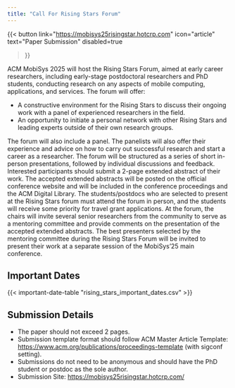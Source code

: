 ```yaml
---
title: "Call For Rising Stars Forum"
---
```


{{< button
    link="https://mobisys25risingstar.hotcrp.com" 
    icon="article"
    text="Paper Submission"
    disabled=true
>}}

ACM MobiSys 2025 will host the Rising Stars Forum, aimed at early career researchers, including early-stage postdoctoral researchers and PhD students, conducting research on any aspects of mobile computing, applications, and services. The forum will offer:

- A constructive environment for the Rising Stars to discuss their ongoing work with a panel of experienced researchers in the field.
- An opportunity to initiate a personal network with other Rising Stars and leading experts outside of their own research groups.


The forum will also include a panel. The panelists will also offer their experience and advice on how to carry out successful research and start a career as a researcher. The forum will be structured as a series of short in-person presentations, followed by individual discussions and feedback. Interested participants should submit a 2-page extended abstract of their work. The accepted extended abstracts will be posted on the official conference website and will be included in the conference proceedings and the ACM Digital Library. The students/postdocs who are selected to present at the Rising Stars forum must attend the forum in person, and the students will receive some priority for travel grant applications. At the forum, the chairs will invite several senior researchers from the community to serve as a mentoring committee and provide comments on the presentation of the accepted extended abstracts. The best presenters selected by the mentoring committee during the Rising Stars Forum will be invited to present their work at a separate session of the MobiSys’25 main conference.

## Important Dates

{{< important-date-table "rising_stars_important_dates.csv" >}}

## Submission Details

- The paper should not exceed 2 pages.
- Submission template format should follow ACM Master Article Template: https://www.acm.org/publications/proceedings-template (with sigconf setting).
- Submissions do not need to be anonymous and should have the PhD student or postdoc as the sole author.
- Submission Site: https://mobisys25risingstar.hotcrp.com/
